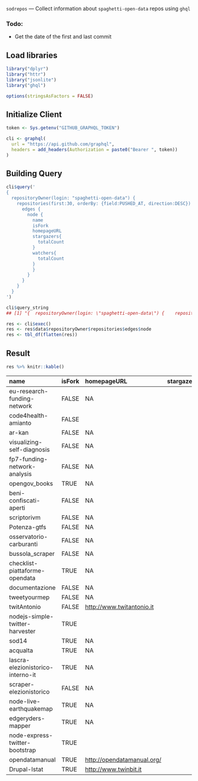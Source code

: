
`sodrepos` — Collect information about `spaghetti-open-data` repos using `ghql`

### Todo:

-   Get the date of the first and last commit

Load libraries
--------------

``` r
library("dplyr")
library("httr")
library("jsonlite")
library("ghql")

options(stringsAsFactors = FALSE)
```

Initialize Client
-----------------

``` r
token <- Sys.getenv("GITHUB_GRAPHQL_TOKEN")

cli <- graphql(
  url = "https://api.github.com/graphql",
  headers = add_headers(Authorization = paste0("Bearer ", token))
)
```

Building Query
--------------

``` r
cli$query('
{
  repositoryOwner(login: "spaghetti-open-data") {
    repositories(first:30, orderBy: {field:PUSHED_AT, direction:DESC}) {
      edges {
        node {
          name
          isFork
          homepageURL
          stargazers{
            totalCount
          }
          watchers{
            totalCount
          }
          }
        }
      }
    }
  }
')
```

``` r
cli$query_string
## [1] "{  repositoryOwner(login: \"spaghetti-open-data\") {    repositories(first:30, orderBy: {field:PUSHED_AT, direction:DESC}) {      edges {        node {          name          isFork          homepageURL          stargazers{            totalCount          }          watchers{            totalCount          }          }        }      }    }  }"
```

``` r
res <- cli$exec()
res <- res$data$repositoryOwner$repositories$edges$node
res <- tbl_df(flatten(res))
```

Result
------

``` r
res %>% knitr::kable()
```

| name                              | isFork | homepageURL                  |  stargazers.totalCount|  watchers.totalCount|
|:----------------------------------|:-------|:-----------------------------|----------------------:|--------------------:|
| eu-research-funding-network       | FALSE  | NA                           |                      5|                   12|
| code4health-amianto               | FALSE  |                              |                      4|                   11|
| ar-kan                            | FALSE  | NA                           |                      1|                   10|
| visualizing-self-diagnosis        | FALSE  | NA                           |                      4|                    9|
| fp7-funding-network-analysis      | FALSE  | NA                           |                      8|                    8|
| opengov\_books                    | TRUE   | NA                           |                      4|                    5|
| beni-confiscati-aperti            | FALSE  | NA                           |                     18|                   19|
| scriptorivm                       | FALSE  | NA                           |                      2|                   18|
| Potenza-gtfs                      | FALSE  | NA                           |                      0|                   14|
| osservatorio-carburanti           | FALSE  | NA                           |                      2|                    4|
| bussola\_scraper                  | FALSE  | NA                           |                      1|                   39|
| checklist-piattaforme-opendata    | TRUE   | NA                           |                      3|                   38|
| documentazione                    | FALSE  | NA                           |                      1|                   47|
| tweetyourmep                      | FALSE  | NA                           |                     12|                   40|
| twitAntonio                       | FALSE  | <http://www.twitantonio.it>  |                     17|                   36|
| nodejs-simple-twitter-harvester   | TRUE   |                              |                      5|                    5|
| sod14                             | TRUE   | NA                           |                      6|                   30|
| acqualta                          | TRUE   | NA                           |                      1|                    4|
| lascra-elezionistorico-interno-it | TRUE   | NA                           |                      0|                    2|
| scraper-elezionistorico           | FALSE  | NA                           |                      4|                   36|
| node-live-earthquakemap           | TRUE   | NA                           |                      4|                   36|
| edgeryders-mapper                 | TRUE   | NA                           |                      2|                   36|
| node-express-twitter-bootstrap    | TRUE   |                              |                      1|                   36|
| opendatamanual                    | TRUE   | <http://opendatamanual.org/> |                      2|                   37|
| Drupal-Istat                      | TRUE   | <http://www.twinbit.it>      |                      0|                   36|
